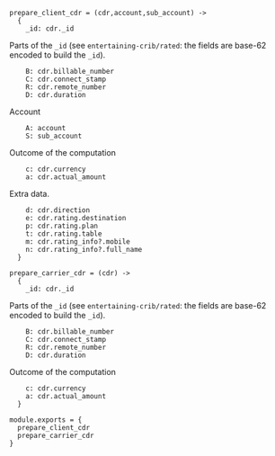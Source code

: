     prepare_client_cdr = (cdr,account,sub_account) ->
      {
        _id: cdr._id

Parts of the `_id` (see `entertaining-crib/rated`: the fields are base-62 encoded to build the `_id`).

        B: cdr.billable_number
        C: cdr.connect_stamp
        R: cdr.remote_number
        D: cdr.duration

Account

        A: account
        S: sub_account

Outcome of the computation

        c: cdr.currency
        a: cdr.actual_amount

Extra data.

        d: cdr.direction
        e: cdr.rating.destination
        p: cdr.rating.plan
        t: cdr.rating.table
        m: cdr.rating_info?.mobile
        n: cdr.rating_info?.full_name
      }

    prepare_carrier_cdr = (cdr) ->
      {
        _id: cdr._id

Parts of the `_id` (see `entertaining-crib/rated`: the fields are base-62 encoded to build the `_id`).

        B: cdr.billable_number
        C: cdr.connect_stamp
        R: cdr.remote_number
        D: cdr.duration

Outcome of the computation

        c: cdr.currency
        a: cdr.actual_amount
      }

    module.exports = {
      prepare_client_cdr
      prepare_carrier_cdr
    }
